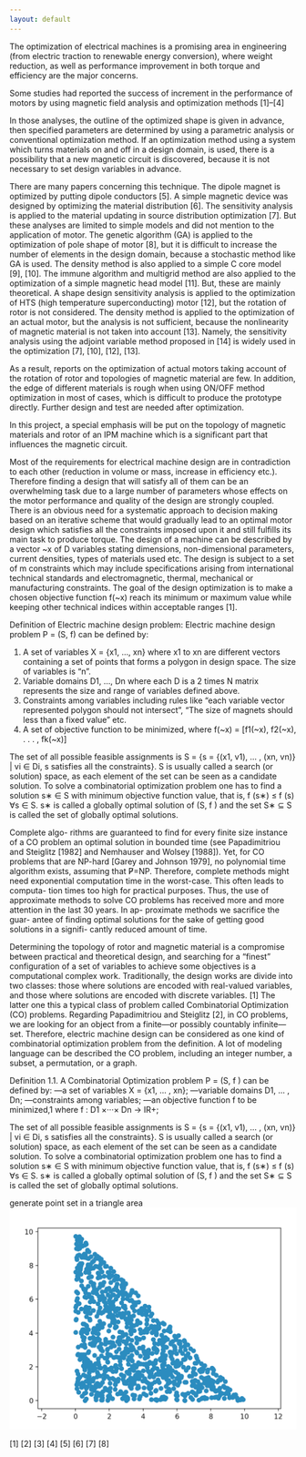 ```yaml
---
layout: default
---
```


The optimization of electrical machines is a promising area in engineering (from electric traction to renewable energy conversion), where weight reduction, as well as performance improvement in both torque and efficiency are the major concerns.

Some studies had reported the success of increment in the performance of motors by using magnetic field analysis and optimization methods [1]–[4]

In those analyses, the outline of the optimized shape is given in advance, then specified parameters are determined by using a parametric analysis or conventional optimization method. If an optimization method using a system which turns materials on and off in a design domain, is used, there is a possibility that a new magnetic circuit is discovered, because it is not necessary to set design variables in advance.

There are many papers concerning this technique. The dipole magnet is optimized by putting dipole conductors [5]. A simple magnetic device was designed by optimizing the material distribution [6]. The sensitivity analysis is applied to the material updating in source distribution optimization [7]. But these analyses are limited to simple models and did not mention to the application of motor. The genetic algorithm (GA) is applied to the optimization of pole shape of motor [8], but it is difficult to increase the number of elements in the design domain, because a stochastic method like GA is used. The density method is also applied to a simple C core model [9], [10]. The immune algorithm and multigrid method are also applied to the optimization of a simple magnetic head model [11]. But, these are mainly theoretical. A shape design sensitivity analysis is applied to the optimization of HTS (high temperature superconducting) motor [12], but the rotation of rotor is not considered. The density method is applied to the optimization of an actual motor, but the analysis is not sufficient, because the nonlinearity of magnetic material is not taken into account [13]. Namely, the sensitivity analysis using the adjoint variable method proposed in [14] is widely used in the optimization [7], [10], [12], [13]. 

As a result, reports on the optimization of actual motors taking account of the rotation of rotor and topologies of magnetic material are few. In addition, the edge of different materials is rough when using ON/OFF method optimization in most of cases, which is difficult to produce the prototype directly. Further design and test are needed after optimization.

In this project, a special emphasis will be put on the topology of magnetic materials and rotor of an IPM machine which is a significant part that influences the magnetic circuit. 

Most of the requirements for electrical machine design are in contradiction to each other (reduction in volume or mass, increase in efficiency etc.). Therefore finding a design that will satisfy all of them can be an overwhelming task due to a large number of parameters whose effects on the motor performance and quality of the design are strongly coupled. There is an obvious need for a systematic approach to decision making based on an iterative scheme that would gradually lead to an optimal motor design which satisfies all the constraints imposed upon it and still fulfills its main task to produce torque. The design of a machine can be described by a vector ~x of D variables stating dimensions, non-dimensional parameters, current densities, types of materials used etc. The design is subject to a set of m constraints which may include specifications arising from international technical standards and electromagnetic, thermal, mechanical or manufacturing constraints. The goal of the design optimization is to make a chosen objective function f(~x) reach its minimum or maximum value while keeping other technical indices within acceptable ranges [1].

Definition of Electric machine design problem:
Electric machine design problem P = (S, f) can be defined by:
1.	A set of variables X = {x1, …, xn} where x1 to xn are different vectors containing a set of points that forms a polygon in design space. The size of variables is “n”.
2.	Variable domains D1, …, Dn where each D is a 2 times N matrix represents the size and range of variables defined above.
3.	Constraints among variables including rules like “each variable vector represented polygon should not intersect”, “The size of magnets should less than a fixed value” etc.
4.	A set of objective function to be minimized, where 
f(~x) = [f1(~x), f2(~x), . . . , fk(~x)]

The set of all possible feasible assignments is 
S = {s = {(x1, v1), ... , (xn, vn)} | vi ∈ Di, s satisfies all the constraints}. 
S is usually called a search (or solution) space, as each element of the set can be seen as a candidate solution. To solve a combinatorial optimization problem one has to find a solution s∗ ∈ S with minimum objective function value, that is, f (s∗) ≤ f (s) ∀s ∈ S. s∗ is called a globally optimal solution of (S, f ) and the set S∗ ⊆ S is called the set of globally optimal solutions.


Complete algo- rithms are guaranteed to find for every finite size instance of a CO problem an optimal solution in bounded time (see Papadimitriou and Steiglitz [1982] and Nemhauser and Wolsey [1988]). Yet, for CO problems that are NP-hard [Garey and Johnson 1979], no polynomial time algorithm exists, assuming that P̸=NP. Therefore, complete methods might need exponential computation time in the worst-case. This often leads to computa- tion times too high for practical purposes. Thus, the use of approximate methods to solve CO problems has received more and more attention in the last 30 years. In ap- proximate methods we sacrifice the guar- antee of finding optimal solutions for the sake of getting good solutions in a signifi- cantly reduced amount of time. 

Determining the topology of rotor and magnetic material is a compromise between practical and theoretical design, and searching for a “finest” configuration of a set of variables to achieve some objectives is a computational complex work. Traditionally, the design works are divide into two classes: those where solutions are encoded with real-valued variables, and those where solutions are encoded with discrete variables. [1] The latter one this a typical class of problem called Combinatorial Optimization (CO) problems. Regarding Papadimitriou and Steiglitz [2], in CO problems, we are looking for an object from a finite—or possibly countably infinite—set. 
Therefore, electric machine design can be considered as one kind of combinatorial optimization problem from the definition. 
A lot of modeling language can be described the CO problem, including an integer number, a subset, a permutation, or a graph.


Definition 1.1. A Combinatorial Optimization problem P = (S, f ) can be defined by: —a set of variables X = {x1, ... , xn}; 
—variable domains D1, ... , Dn; 
—constraints among variables; 
—an objective function f to be minimized,1 where f : D1 ×···× Dn → IR+; 

The set of all possible feasible assignments is 
S = {s = {(x1, v1), ... , (xn, vn)} | vi ∈ Di, s satisfies all the constraints}. 
S is usually called a search (or solution) space, as each element of the set can be seen as a candidate solution. To solve a combinatorial optimization problem one has to find a solution s∗ ∈ S with minimum objective function value, that is, f (s∗) ≤ f (s) ∀s ∈ S. s∗ is called a globally optimal solution of (S, f ) and the set S∗ ⊆ S is called the set of globally optimal solutions.

generate point set in a triangle area
![My helpful screenshot](imgs/ss1.png)

[1]
[2]
[3]
[4]
[5]
[6]
[7]
[8]